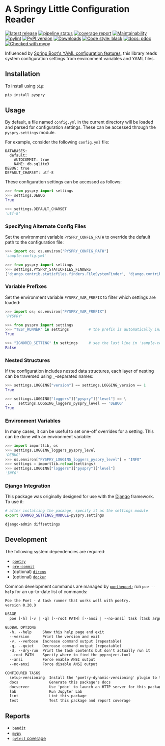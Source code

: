 # A Springy Little Configuration Reader

[![latest release](https://gitlab.com/bfosi/pyspry/-/badges/release.svg)](https://gitlab.com/bfosi/pyspry/-/releases)
[![pipeline status](https://gitlab.com/bfosi/pyspry/badges/main/pipeline.svg)](https://gitlab.com/bfosi/pyspry/-/pipelines/latest)
[![coverage report](https://gitlab.com/bfosi/pyspry/badges/main/coverage.svg)](https://bfosi.gitlab.io/pyspry/reports/pytest-html)
[![Maintainability](https://api.codeclimate.com/v1/badges/996a01b1ab2df27571d5/maintainability)](https://codeclimate.com/github/bryant-finney/pyspry/maintainability)
[![pylint](https://bfosi.gitlab.io/pyspry/reports/pylint.svg)](https://bfosi.gitlab.io/pyspry/reports/pylint-gitlab.html)
[![PyPI version](https://badge.fury.io/py/pyspry.svg)](https://badge.fury.io/py/pyspry)
[![Downloads](https://static.pepy.tech/badge/pyspry)](https://pepy.tech/project/pyspry)
[![Code style: black](https://img.shields.io/badge/code%20style-black-000000.svg)](https://github.com/psf/black)
[![docs: pdoc](https://img.shields.io/badge/docs-pdoc-blueviolet)](https://bfosi.gitlab.io/pyspry/pyspry.html?logo=gitlab)
[![Checked with mypy](https://www.mypy-lang.org/static/mypy_badge.svg)](https://bfosi.gitlab.io/pyspry/reports/mypy-html)

Influenced by [Spring Boot's YAML configuration features](https://docs.spring.io/spring-boot/docs/1.1.0.M1/reference/html/boot-features-external-config.html#boot-features-external-config-yaml),
this library reads system configuration settings from environment variables and YAML files.

## Installation

To install using `pip`:

```sh
pip install pyspry
```

## Usage

By default, a file named `config.yml` in the current directory will be loaded and parsed for
configuration settings. These can be accessed through the `pyspry.settings` module.

For example, consider the following `config.yml` file:

<!-- note: pdoc was struggling with a YAML markdown codeblock here -->
<div class="pdoc-code codehilite">
<pre><span></span><code><span class="nt">DATABASES</span><span class="p">:</span>
<span class="w">  </span><span class="nt">default</span><span class="p">:</span>
<span class="w">    </span><span class="nt">AUTOCOMMIT</span><span class="p">:</span><span class="w"> </span><span class="l l-Scalar l-Scalar-Plain">true</span>
<span class="w">    </span><span class="nt">NAME</span><span class="p">:</span><span class="w"> </span><span class="l l-Scalar l-Scalar-Plain">db.sqlite3</span>
<span class="nt">DEBUG</span><span class="p">:</span><span class="w"> </span><span class="l l-Scalar l-Scalar-Plain">true</span>
<span class="nt">DEFAULT_CHARSET</span><span class="p">:</span><span class="w"> </span><span class="l l-Scalar l-Scalar-Plain">utf-8</span>
</code></pre>
</div>

These configuration settings can be accessed as follows:

```py
>>> from pyspry import settings
>>> settings.DEBUG
True

>>> settings.DEFAULT_CHARSET
'utf-8'

```

### Specifying Alternate Config Files

Set the environment variable `PYSPRY_CONFIG_PATH` to override the default path to the configuration
file:

```py
>>> import os; os.environ["PYSPRY_CONFIG_PATH"]
'sample-config.yml'

>>> from pyspry import settings
>>> settings.PYSPRY_STATICFILES_FINDERS
['django.contrib.staticfiles.finders.FileSystemFinder', 'django.contrib.staticfiles.finders.AppDirectoriesFinder']

```

### Variable Prefixes

Set the environment variable `PYSPRY_VAR_PREFIX` to filter which settings are loaded:

```py
>>> import os; os.environ["PYSPRY_VAR_PREFIX"]
'PYSPRY'

>>> from pyspry import settings
>>> "TEST_RUNNER" in settings         # the prefix is automatically inserted
True

>>> "IGNORED_SETTING" in settings     # see the last line in 'sample-config.yml'
False

```

### Nested Structures

If the configuration includes nested data structures, each layer of nesting can be traversed using
`_`-separated names:

```py
>>> settings.LOGGING["version"] == settings.LOGGING_version == 1
True

>>> settings.LOGGING["loggers"]["pyspry"]["level"] == \
...   settings.LOGGING_loggers_pyspry_level == 'DEBUG'
True

```

### Environment Variables

In many cases, it can be useful to set one-off overrides for a setting. This can be done with an
environment variable:

```py
>>> import importlib, os
>>> settings.LOGGING_loggers_pyspry_level
'DEBUG'
>>> os.environ["PYSPRY_LOGGING_loggers_pyspry_level"] = "INFO"
>>> settings = importlib.reload(settings)
>>> settings.LOGGING["loggers"]["pyspry"]["level"]
'INFO'

```

### Django Integration

This package was originally designed for use with the [Django](https://www.djangoproject.com/)
framework. To use it:

```sh
# after installing the package, specify it as the settings module
export DJANGO_SETTINGS_MODULE=pyspry.settings

django-admin diffsettings
```

## Development

The following system dependencies are required:

- [`poetry`](https://python-poetry.org/docs/#installation)
- [`pre-commit`](https://pre-commit.com/#install)
- (optional) [`direnv`](https://direnv.net/docs/installation.html)
- (optional) [`docker`](https://docs.docker.com/get-docker/)

Common development commands are managed by [`poethepoet`](https://github.com/nat-n/poethepoet); run
`poe --help` for an up-to-date list of commands:

```txt
Poe the Poet - A task runner that works well with poetry.
version 0.20.0

USAGE
  poe [-h] [-v | -q] [--root PATH] [--ansi | --no-ansi] task [task arguments]

GLOBAL OPTIONS
  -h, --help     Show this help page and exit
  --version      Print the version and exit
  -v, --verbose  Increase command output (repeatable)
  -q, --quiet    Decrease command output (repeatable)
  -d, --dry-run  Print the task contents but don't actually run it
  --root PATH    Specify where to find the pyproject.toml
  --ansi         Force enable ANSI output
  --no-ansi      Force disable ANSI output

CONFIGURED TASKS
  setup-versioning  Install the 'poetry-dynamic-versioning' plugin to the local 'poetry' installation
  docs              Generate this package's docs
  docserver         Use 'pdoc' to launch an HTTP server for this package's docs
  lab               Run Jupyter Lab
  lint              Lint this package
  test              Test this package and report coverage
```

## Reports

- [`bandit`](https://bfosi.gitlab.io/pyspry/reports/bandit.html)
- [`mypy`](https://bfosi.gitlab.io/pyspry/reports/mypy-html/index.html)
- [`pytest` coverage](https://bfosi.gitlab.io/pyspry/reports/pytest-html/index.html)
